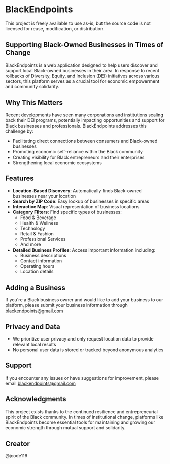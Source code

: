 # BlackEndpoints

This project is freely available to use as-is, but the source code is not licensed for reuse, modification, or distribution.

## Supporting Black-Owned Businesses in Times of Change

BlackEndpoints is a web application designed to help users discover and support local Black-owned businesses in their area. In response to recent rollbacks of Diversity, Equity, and Inclusion (DEI) initiatives across various sectors, this platform serves as a crucial tool for economic empowerment and community solidarity.

## Why This Matters

Recent developments have seen many corporations and institutions scaling back their DEI programs, potentially impacting opportunities and support for Black businesses and professionals. BlackEndpoints addresses this challenge by:

- Facilitating direct connections between consumers and Black-owned businesses
- Promoting economic self-reliance within the Black community
- Creating visibility for Black entrepreneurs and their enterprises
- Strengthening local economic ecosystems

## Features

- **Location-Based Discovery**: Automatically finds Black-owned businesses near your location
- **Search by ZIP Code**: Easy lookup of businesses in specific areas
- **Interactive Map**: Visual representation of business locations
- **Category Filters**: Find specific types of businesses:
  - Food & Beverage
  - Health & Wellness
  - Technology
  - Retail & Fashion
  - Professional Services
  - And more
- **Detailed Business Profiles**: Access important information including:
  - Business descriptions
  - Contact information
  - Operating hours
  - Location details

## Adding a Business

If you're a Black business owner and would like to add your business to our platform, please submit your business information through blackendpoints@gmail.com

## Privacy and Data

- We prioritize user privacy and only request location data to provide relevant local results
- No personal user data is stored or tracked beyond anonymous analytics

## Support

If you encounter any issues or have suggestions for improvement, please email blackendpoints@gmail.com

## Acknowledgments

This project exists thanks to the continued resilience and entrepreneurial spirit of the Black community. In times of institutional change, platforms like BlackEndpoints become essential tools for maintaining and growing our economic strength through mutual support and solidarity.

## Creator
@jcode116

